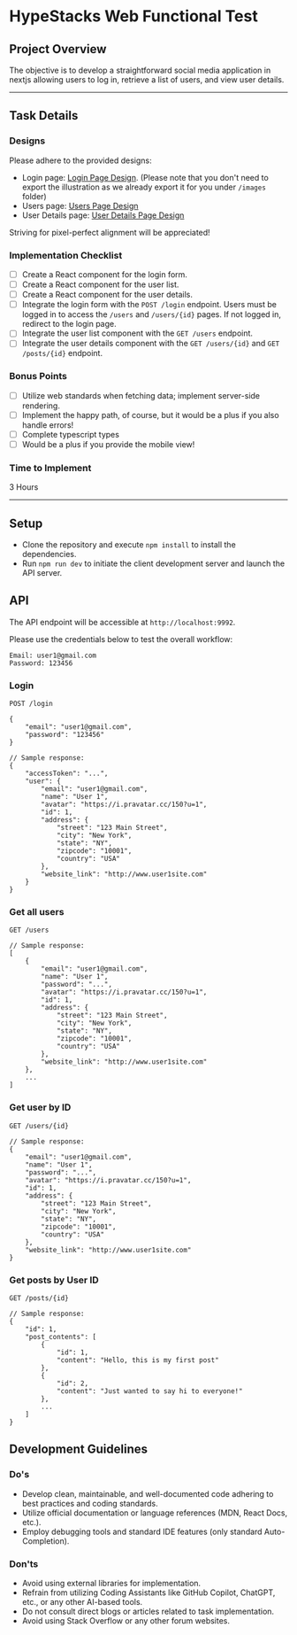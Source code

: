 # HypeStacks Web Functional Test

## Project Overview

The objective is to develop a straightforward social media application in nextjs allowing users to log in, retrieve a list of users, and view user details.

---

## Task Details

### Designs

Please adhere to the provided designs:

- Login page: [Login Page Design](https://www.figma.com/file/JeP9fwZY0eIwWFSH5C5xyH/HypeStacks-FE-test-Design?type=design&node-id=0-1&mode=design). (Please note that you don't need to export the illustration as we already export it for you under `/images` folder)
- Users page: [Users Page Design](https://www.figma.com/file/JeP9fwZY0eIwWFSH5C5xyH/HypeStacks-FE-test-Design?type=design&node-id=2-41&mode=design)
- User Details page: [User Details Page Design](https://www.figma.com/file/JeP9fwZY0eIwWFSH5C5xyH/HypeStacks-FE-test-Design?type=design&node-id=2-150&mode=design)

Striving for pixel-perfect alignment will be appreciated!

### Implementation Checklist

- [ ] Create a React component for the login form.
- [ ] Create a React component for the user list.
- [ ] Create a React component for the user details.
- [ ] Integrate the login form with the `POST /login` endpoint. Users must be logged in to access the `/users` and `/users/{id}` pages. If not logged in, redirect to the login page.
- [ ] Integrate the user list component with the `GET /users` endpoint.
- [ ] Integrate the user details component with the `GET /users/{id}` and `GET /posts/{id}` endpoint.

### Bonus Points
- [ ] Utilize web standards when fetching data; implement server-side rendering.
- [ ] Implement the happy path, of course, but it would be a plus if you also handle errors!
- [ ] Complete typescript types
- [ ] Would be a plus if you provide the mobile view!

### Time to Implement

3 Hours

---

## Setup

- Clone the repository and execute `npm install` to install the dependencies.
- Run `npm run dev` to initiate the client development server and launch the API server.

## API

The API endpoint will be accessible at `http://localhost:9992`.

Please use the credentials below to test the overall workflow:

```
Email: user1@gmail.com
Password: 123456
```

### Login

```
POST /login

{
    "email": "user1@gmail.com",
    "password": "123456"
}

// Sample response:
{
    "accessToken": "...",
    "user": {
        "email": "user1@gmail.com",
        "name": "User 1",
        "avatar": "https://i.pravatar.cc/150?u=1",
        "id": 1,
        "address": {
            "street": "123 Main Street",
            "city": "New York",
            "state": "NY",
            "zipcode": "10001",
            "country": "USA"
        },
        "website_link": "http://www.user1site.com"
    }
}
```

### Get all users

```
GET /users

// Sample response:
[
    {
        "email": "user1@gmail.com",
        "name": "User 1",
        "password": "...",
        "avatar": "https://i.pravatar.cc/150?u=1",
        "id": 1,
        "address": {
            "street": "123 Main Street",
            "city": "New York",
            "state": "NY",
            "zipcode": "10001",
            "country": "USA"
        },
        "website_link": "http://www.user1site.com"
    },
    ...
]
```

### Get user by ID

```
GET /users/{id}

// Sample response:
{
    "email": "user1@gmail.com",
    "name": "User 1",
    "password": "...",
    "avatar": "https://i.pravatar.cc/150?u=1",
    "id": 1,
    "address": {
        "street": "123 Main Street",
        "city": "New York",
        "state": "NY",
        "zipcode": "10001",
        "country": "USA"
    },
    "website_link": "http://www.user1site.com"
}
```

### Get posts by User ID

```
GET /posts/{id}

// Sample response:
{
    "id": 1,
    "post_contents": [
        {
            "id": 1,
            "content": "Hello, this is my first post"
        },
        {
            "id": 2,
            "content": "Just wanted to say hi to everyone!"
        },
        ...
    ]
}
```


## Development Guidelines

### Do's

- Develop clean, maintainable, and well-documented code adhering to best practices and coding standards.
- Utilize official documentation or language references (MDN, React Docs, etc.).
- Employ debugging tools and standard IDE features (only standard Auto-Completion).

### Don'ts

- Avoid using external libraries for implementation.
- Refrain from utilizing Coding Assistants like GitHub Copilot, ChatGPT, etc., or any other AI-based tools.
- Do not consult direct blogs or articles related to task implementation.
- Avoid using Stack Overflow or any other forum websites.
